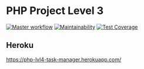# PHP Project Level 3

[![Master workflow](https://github.com/AlexeyShobanov/php-project-lvl4/workflows/Master%20workflow/badge.svg)](https://github.com/AlexeyShobanov/php-project-lvl4/actions)
[![Maintainability](https://api.codeclimate.com/v1/badges/95717b3f1405386f89ea/maintainability)](https://codeclimate.com/github/AlexeyShobanov/php-project-lvl4/maintainability)
[![Test Coverage](https://api.codeclimate.com/v1/badges/95717b3f1405386f89ea/test_coverage)](https://codeclimate.com/github/AlexeyShobanov/php-project-lvl4/test_coverage)

## Heroku  
  
https://php-lvl4-task-manager.herokuapp.com/